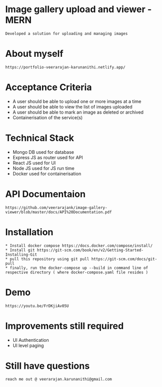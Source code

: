 # Image gallery upload and viewer - MERN                                                                

    Developed a solution for uploading and managing images                                  

# About myself 
    https://portfolio-veerarajan-karunanithi.netlify.app/
    
# Acceptance Criteria

   * A user should be able to upload one or more images at a time
   * A user should be able to view the list of images uploaded
   * A user should be able to mark an image as deleted or archived
   * Containerisation of the service(s)

# Technical Stack

  * Mongo DB used for database
  * Express JS as router used for API
  * React JS used for UI
  * Node JS used for JS run time
  * Docker used for containerisation 
  
# API Documentaion
    
    https://github.com/veerarajank/image-gallery-viewer/blob/master/docs/API%20Documentation.pdf
    
# Installation
    * Install docker compose https://docs.docker.com/compose/install/
    * Install git https://git-scm.com/book/en/v2/Getting-Started-Installing-Git
    * pull this repository using git pull https://git-scm.com/docs/git-pull
    * finally, run the docker-compose up --build in command line of respective directory ( where docker-compose.yaml file resides )
   
# Demo
    
    https://youtu.be/FrDKjiAv05U
    
# Improvements still required
  
  * UI Authentication
  * UI level paging
  
# Still have questions
    reach me out @ veerarajan.karunanithi@gmail.com
        
